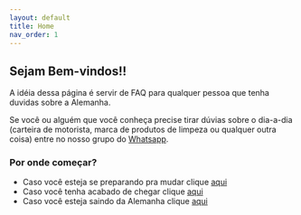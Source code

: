 ```yaml
---
layout: default
title: Home
nav_order: 1
---
```


## Sejam Bem-vindos!!

A idéia dessa página é servir de FAQ para qualquer pessoa que tenha duvidas sobre a Alemanha.

Se você ou alguém que você conheça precise tirar dúvias sobre o dia-a-dia (carteira de motorista, marca de produtos de limpeza ou qualquer outra coisa) entre no nosso grupo do [Whatsapp](https://chat.whatsapp.com/G32CzWanEkyCvvfkf4ix2U).

### Por onde começar?

 - Caso você esteja se preparando pra mudar clique [aqui](./artigos/mudanca_alemanha.md)
 - Caso você tenha acabado de chegar clique [aqui](./artigos/chegando_na_alemanha.md)
 - Caso você esteja saindo da Alemanha clique [aqui](./artigos/saindo_da_alemanha.md)


